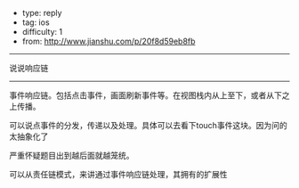 - type: reply
- tag: ios
- difficulty:  1
- from: http://www.jianshu.com/p/20f8d59eb8fb

--------

说说响应链

---------

事件响应链。包括点击事件，画面刷新事件等。在视图栈内从上至下，或者从下之上传播。

可以说点事件的分发，传递以及处理。具体可以去看下touch事件这块。因为问的太抽象化了

严重怀疑题目出到越后面就越笼统。

可以从责任链模式，来讲通过事件响应链处理，其拥有的扩展性
